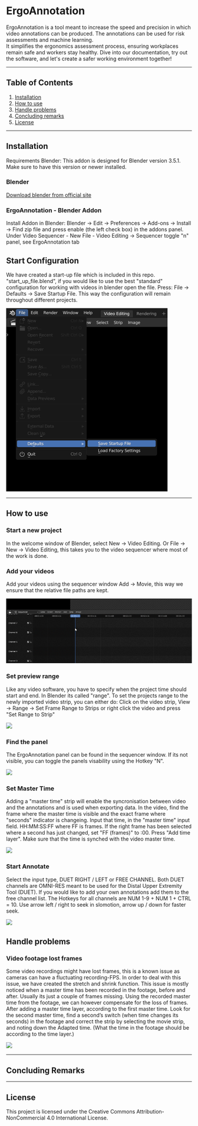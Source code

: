 # ErgoAnnotation
ErgoAnnotation is a tool meant to increase the speed and precision in which video annotations can be produced. The annotations can be used for risk assessments and machine learning.  
It simplifies the ergonomics assessment process, ensuring workplaces remain safe and workers stay healthy. 
Dive into our documentation, try out the software, and let's create a safer working environment together!

---

## Table of Contents

1. [Installation](#Installation)
2. [How to use](#How-to-use)
3. [Handle problems](#Handle-problems)
4. [Concluding remarks](#Concluding-Remarks)
5. [License](#License)


---

## Installation

Requirements
Blender: This addon is designed for Blender version 3.5.1. Make sure to have this version or newer installed.



### Blender


[Download blender from official site](https://www.blender.org/download/)



### ErgoAnnotation - Blender Addon
Install Addon in Blender: 
Blender -> Edit -> Preferences -> Add-ons -> Install -> Find zip file and press enable (the left check box) in the addons panel.
Under Video Sequencer - New File - Video Editing -> Sequencer toggle "n" panel, see ErgoAnnotation tab

## Start Configuration
We have created a start-up file which is included in this repo. "start_up_file.blend", if you would like to use 
the best "standard" configuration for working with videos in blender open the file. Press: File -> Defaults -> 
Save Startup File. This way the configuration will remain throughout different projects.

![](https://github.com/Rockfella/rockfella_public/blob/main/start_up_file.png)



---

## How to use

### Start a new project
In the welcome window of Blender, select New -> Video Editing. Or File -> New -> Video Editing, this takes you to the video sequencer where most of the work is done.



### Add your videos
Add your videos using the sequencer window Add -> Movie, this way we ensure that the relative file paths are kept. 

![](https://github.com/Rockfella/rockfella_public/blob/main/add_movie.gif)

### Set preview range
Like any video software, you have to specify when the project time should start and end. In Blender its called "range". To set the projects range to the newly imported video strip, you can either do: Click on the video strip, View -> Range -> Set Frame Range to Strips or right click the video and press "Set Range to Strip"


![](https://github.com/Rockfella/rockfella_public/blob/main/set_range.gif)

### Find the panel
The ErgoAnnotation panel can be found in the sequencer window. If its not visible, you can toggle the panels visability using the Hotkey "N". 

![](https://github.com/Rockfella/rockfella_public/blob/main/toggle_panel.gif)

### Set Master Time

Adding a "master time" strip will enable the syncronisation between video and the annotations and is used when exporting data. In the video, find the frame where the master time is visible and the exact frame where "seconds" indicator is changeing. Input that time, in the "master time" input field. HH:MM:SS:FF where FF is frames. If the right frame has been selected where a second has just changed, set "FF (frames)" to :00. Press "Add time layer". Make sure that the time is synched with the video master time. 

![](https://github.com/Rockfella/rockfella_public/blob/main/master_time_colors.gif)

### Start Annotate
Select the input type, DUET RIGHT / LEFT or FREE CHANNEL. Both DUET channels are OMNI-RES meant to be used for the Distal Upper Extremity Tool (DUET). If you would like to add your own annotations add them to the free channel list. The Hotkeys for all channels are NUM 1-9 + NUM 1 + CTRL = 10. Use arrow left / right to seek in slomotion, arrow up / down for faster seek.


![](https://github.com/Rockfella/rockfella_public/blob/main/annotate_example.gif)

## Handle problems
### Video footage lost frames
Some video recordings might have lost frames, this is a known issue as cameras can have a fluctuating recording-FPS. 
In order to deal with this issue, we have created the stretch and shrink function. This issue is mostly noticed when a master time has been recorded in the footage, before and after. Usually its just a couple of frames missing. Using the recorded master time from the footage, we can however compensate for the loss of frames. After adding a master time layer, according to the first master time. Look for the second master time, find a second’s switch (when time changes its seconds) in the footage and correct the strip by selecting the movie strip, and noting down the Adapted time. (What the time in the footage should be according to the time layer.)  


![](https://github.com/Rockfella/rockfella_public/blob/main/stretch_shrink.gif)



---

## Concluding Remarks



---

## License

This project is licensed under the Creative Commons Attribution-NonCommercial 4.0 International License.